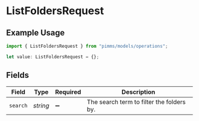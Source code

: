 # ListFoldersRequest

## Example Usage

```typescript
import { ListFoldersRequest } from "pimms/models/operations";

let value: ListFoldersRequest = {};
```

## Fields

| Field                                     | Type                                      | Required                                  | Description                               |
| ----------------------------------------- | ----------------------------------------- | ----------------------------------------- | ----------------------------------------- |
| `search`                                  | *string*                                  | :heavy_minus_sign:                        | The search term to filter the folders by. |